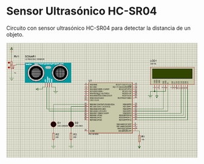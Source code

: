 # Sensor Ultrasónico HC-SR04
Circuito con sensor ultrasónico HC-SR04 para detectar la distancia de un objeto.

![alt text](circuito.PNG)